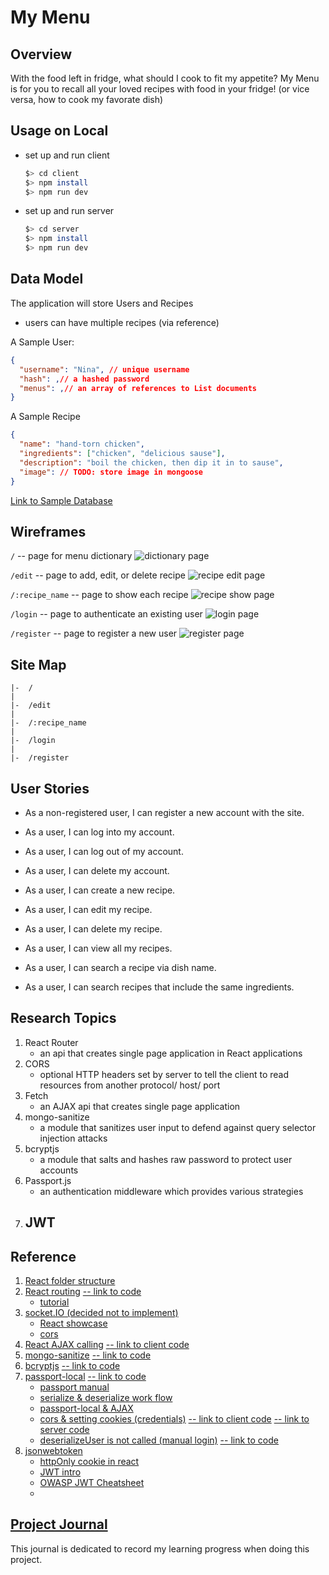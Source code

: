# My Menu
## Overview
With the food left in fridge, what should I cook to fit my appetite?
My Menu is for you to recall all your loved recipes with food in your fridge! (or vice versa, how to cook my favorate dish)

## Usage on Local
- set up and run client
  ```sh
  $> cd client
  $> npm install
  $> npm run dev
  ```

- set up and run server
  ```sh
  $> cd server
  $> npm install
  $> npm run dev
  ```

## Data Model
The application will store Users and Recipes
- users can have multiple recipes (via reference)

A Sample User: 
```json
{
  "username": "Nina", // unique username
  "hash": ,// a hashed password
  "menus": ,// an array of references to List documents
}
```
A Sample Recipe 
```json
{
  "name": "hand-torn chicken",
  "ingredients": ["chicken", "delicious sause"],
  "description": "boil the chicken, then dip it in to sause",
  "image": // TODO: store image in mongoose
}
```
[Link to Sample Database](./documentation/sampledb.mjs)

## Wireframes

`/` -- page for menu dictionary
![dictionary page](./documentation/dictionary-page.png)

`/edit` -- page to add, edit, or delete recipe
![recipe edit page](./documentation/edit-page.png)

`/:recipe_name` -- page to show each recipe
![recipe show page](./documentation/edit-page.png)

`/login` -- page to authenticate an existing user
![login page](./documentation/login-page.png)

`/register` -- page to register a new user
![register page](./documentation/register-page.png)

## Site Map
```
|-  /              
|                  
|-  /edit          
|                  
|-  /:recipe_name
|                  
|-  /login         
|                  
|-  /register      
```

## User Stories
- As a non-registered user, I can register a new account with the site.
- As a user, I can log into my account.
- As a user, I can log out of my account.
- As a user, I can delete my account.

- As a user, I can create a new recipe.
- As a user, I can edit my recipe.
- As a user, I can delete my recipe.

- As a user, I can view all my recipes.
- As a user, I can search a recipe via dish name.
- As a user, I can search recipes that include the same ingredients.

## Research Topics
1. React Router
    - an api that creates single page application in React applications
2. CORS
    - optional HTTP headers set by server to tell the client to read resources from another protocol/ host/ port
3. Fetch
    - an AJAX api that creates single page application
4. mongo-sanitize
    - a module that sanitizes user input to defend against query selector injection attacks
5. bcryptjs
    - a module that salts and hashes raw password to protect user accounts
6. Passport.js
    - an authentication middleware which provides various strategies
7. JWT
    - 

## Reference
1. [React folder structure](https://legacy.reactjs.org/docs/faq-structure.html)
2. [React routing](https://reactrouter.com/en/main/start/overview) [-- link to code](./client/src/appRoutes.jsx)
    - [tutorial](https://www.youtube.com/watch?v=Ul3y1LXxzdU&t=634s)
3. [socket.IO (decided not to implement)](https://socket.io/docs)
    - [React showcase](https://socket.io/how-to/use-with-react)
    - [cors](https://socket.io/docs/v4/handling-cors/)
4. [React AJAX calling](https://legacy.reactjs.org/docs/faq-ajax.html) [-- link to client code](./client/src/auth/login.jsx)
5. [mongo-sanitize](https://www.npmjs.com/package/mongo-sanitize) [-- link to code](./server/src/app.mjs)
6. [bcryptjs](https://www.npmjs.com/package/bcryptjs) [-- link to code](./server/src/routes/auth.mjs)
7. [passport-local](https://www.passportjs.org/concepts/authentication) [-- link to code](./server/src/routes/auth.mjs)
    - [passport manual](https://github.com/jwalton/passport-api-docs#intro)
    - [serialize & deserialize work flow](https://stackoverflow.com/questions/27637609/understanding-passport-serialize-deserialize)
    - [passport-local & AJAX](https://itecnote.com/tecnote/jquery-ajax-call-to-passportjs-login-on-express-nodejs-framework/)
    - [cors & setting cookies (credentials)](https://github.com/jaredhanson/passport/issues/446) [-- link to client code](./client/src/auth/login.jsx) [-- link to server code](./server/src/app.mjs)
    - [deserializeUser is not called (manual login)](https://stackoverflow.com/questions/57293115/passport-deserializeuser-not-being-called) [-- link to code](./server/src/utils/local-passport.mjs)
8. [jsonwebtoken](https://github.com/auth0/node-jsonwebtoken)
    - [httpOnly cookie in react](https://stackoverflow.com/questions/68970499/how-to-get-http-only-cookie-in-react)
    - [JWT intro](https://jwt.io/introduction/)
    - [OWASP JWT Cheatsheet](https://github.com/OWASP/CheatSheetSeries/blob/master/cheatsheets/JSON_Web_Token_for_Java_Cheat_Sheet.md)
    - 

## [Project Journal](./documentation/journal.md)
This journal is dedicated to record my learning progress when doing this project.